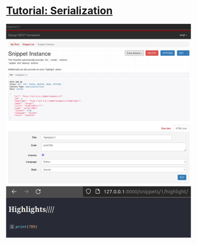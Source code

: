 # [Tutorial: Serialization](https://www.django-rest-framework.org/tutorial/1-serialization/#tutorial-1-serialization)
![snippets](images/sc1.png)
![snippets](images/sc2.png)